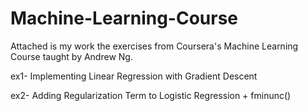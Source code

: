 # Machine-Learning-Course
Attached is my work the exercises from Coursera's Machine Learning Course taught by Andrew Ng. 

ex1- Implementing Linear Regression with Gradient Descent

ex2- Adding Regularization Term to Logistic Regression + fminunc()
